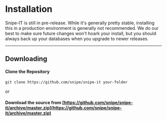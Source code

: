# Installation

Snipe-IT is still in pre-release. While it's generally pretty stable, installing this in a production environment is generally not recommended. We do our best to make sure future changes won't hoark your install, but you should always back up your databases when you upgrade to newer releases.

-----
## Downloading
#### Clone the Repository

	git clone https://github.com/snipe/snipe-it your-folder

or

#### Download the source from [https://github.com/snipe/snipe-it/archive/master.zip](https://github.com/snipe/snipe-it/archive/master.zip)


